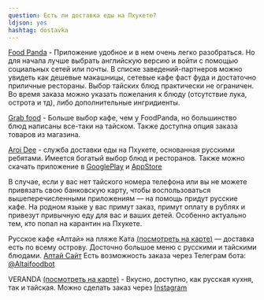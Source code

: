 ```yaml
---
question: Есть ли доставка еды на Пхукете?
ldjson: yes
hashtag: dostavka
---
```


[Food Panda](http://www.foodpanda.co.th/) - Приложение удобное и в нем очень легко разобраться. Но для начала лучше выбрать английскую версию и войти с помощью социальных сетей или почты. В списке заведений-партнеров можно увидеть как дешевые макашницы, сетевые кафе фаст фуда и достаточно приличные рестораны. Выбор тайских блюд практически не ограничен. Во время заказа можно указать пожелания к блюду (отсутствие лука, острота и тд), либо дополнительные ингридиенты.

[Grab food](https://www.grab.com/th/) - Больше выбор кафе, чем у FoodPanda, но большинство блюд написаны все-таки на тайском.
Также доступна опция заказа товаров из магазина.

[Aroi Dee](https://aroi-dee.com/) - служба доставки еды на Пхукете, основанная русскими ребятами. Имеется богатый выбор блюд и ресторанов. Также можно скачать приложение в [GooglePlay](https://play.google.com/store/apps/details?id=com.aroidee.delivery&hl=en_NZ) и [AppStore](https://apps.apple.com/ru/app/aroi-dee/id1528749857)

В случае, если у вас нет тайского номера телефона или вы не можете привязать свою банковскую карту, чтобы воспользоваться вышеперечисленными приложениям — на помощь придут русские кафе. На родном языке у вас примут заказ, примут оплату в рублях и привезут привычную еду для вас и ваших детей. Особенно актуально тем, кто попал на карантин на Пхукете.

Русское кафе «Алтай» на пляже Ката [(посмотреть на карте)](https://g.page/Altaiphuket?share) — доставка есть по всему острову. Досточно большое меню с русскими и тайскими блюдами. [Алтай Сайт](https://foodmenu.online/Altai)
Есть возможность заказа через Телеграм бота: [@Altaifoodbot](https://t.me/Altaifoodbot)

VERANDA [(посмотреть на карте)](https://goo.gl/maps/kQKTZajTAtkqDkfw7) - Вкусно, доступно, как русская кухня, так и тайская. Можно сделать заказ через  [Instagram](https://www.instagram.com/verandaphuket)
